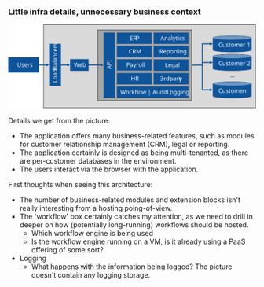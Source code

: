 ### Little infra details, unnecessary business context

![Many business modules in a box](../img/architecture_business_centered.svg)

Details we get from the picture: 

- The application offers many business-related features, such as modules for customer relationship management (CRM), legal or reporting. 
- The application certainly is designed as being multi-tenanted, as there are per-customer databases in the environment.
- The users interact via the browser with the application.

First thoughts when seeing this architecture:

- The number of business-related modules and extension blocks isn't really interesting from a hosting poing-of-view. 
- The 'workflow' box certainly catches my attention, as we need to drill in deeper on how (potentially long-running) workflows should be hosted.
  - Which workflow engine is being used
  - Is the workflow engine running on a VM, is it already using a PaaS offering of some sort?
- Logging
  - What happens with the information being logged? The picture doesn't contain any logging storage. 

